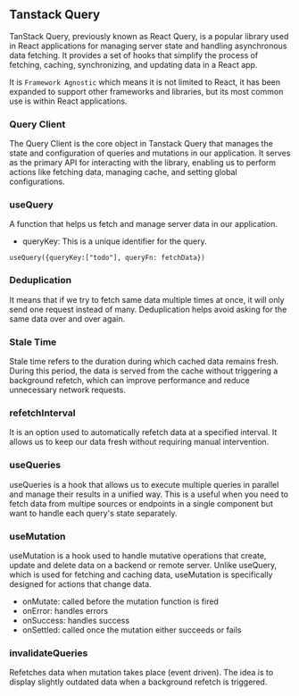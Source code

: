 ## Tanstack Query

TanStack Query, previously known as React Query, is a popular library used in React applications for managing server state and handling asynchronous data fetching. It provides a set of hooks that simplify the process of fetching, caching, synchronizing, and updating data in a React app.

It is `Framework Agnostic` which means it is not limited to React, it has been expanded to support other frameworks and libraries, but its most common use is within React applications.

### Query Client

The Query Client is the core object in Tanstack Query that manages the state and configuration of queries and mutations in our application. It serves as the primary API for interacting with the library, enabling us to perform actions like fetching data, managing cache, and setting global configurations.

### useQuery

A function that helps us fetch and manage server data in our application.

- queryKey: This is a unique identifier for the query.

`useQuery({queryKey:["todo"], queryFn: fetchData})`

### Deduplication

It means that if we try to fetch same data multiple times at once, it will only send one request instead of many. Deduplication helps avoid asking for the same data over and over again.

### Stale Time

Stale time refers to the duration during which cached data remains fresh. During this period, the data is served from the cache without triggering a background refetch, which can improve performance and reduce unnecessary network requests.

### refetchInterval

It is an option used to automatically refetch data at a specified interval. It allows us to keep our data fresh without requiring manual intervention.

### useQueries

useQueries is a hook that allows us to execute multiple queries in parallel and manage their results in a unified way. This is a useful when you need to fetch data from multipe sources or endpoints in a single component but want to handle each query's state separately.

### useMutation

useMutation is a hook used to handle mutative operations that create, update and delete data on a backend or remote server. Unlike useQuery, which is used for fetching and caching data, useMutation is specifically designed for actions that change data.

- onMutate: called before the mutation function is fired
- onError: handles errors
- onSuccess: handles success
- onSettled: called once the mutation either succeeds or fails

### invalidateQueries

Refetches data when mutation takes place (event driven). The idea is to display slightly outdated data when a background refetch is triggered.
